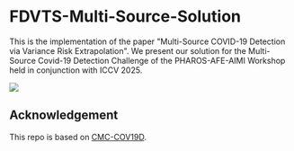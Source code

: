 # FDVTS-Multi-Source-Solution

This is the implementation of the paper "Multi-Source COVID-19 Detection via Variance Risk Extrapolation". We present our solution for the Multi-Source Covid-19 Detection Challenge of the PHAROS-AFE-AIMI Workshop held in conjunction with ICCV 2025.

<img src="https://github.com/yuanruntian/FDVTS-Multi-Source-Solution
/blob/main/arch.jpg">

## Acknowledgement
This repo is based on [CMC-COV19D](https://github.com/houjunlin/Team-FDVTS-COVID-Solution).
